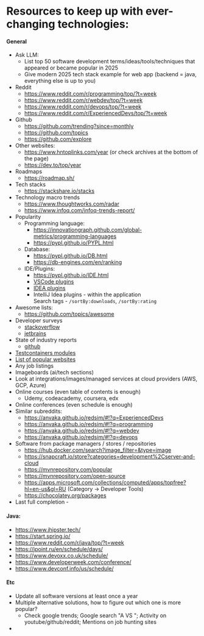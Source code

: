 # Resources to keep up with ever-changing technologies:

#### General
* Ask LLM:
  * List top 50 software development terms/ideas/tools/techniques that appeared or became popular in 2025
  * Give modern 2025 tech stack example for web app (backend = java, everything else is up to you)
* Reddit
    * https://www.reddit.com/r/programming/top/?t=week
    * https://www.reddit.com/r/webdev/top/?t=week
    * https://www.reddit.com/r/devops/top/?t=week
    * https://www.reddit.com/r/ExperiencedDevs/top/?t=week
* Github
    * https://github.com/trending?since=monthly
    * https://github.com/topics
    * https://github.com/explore
* Other websites:
    * https://www.hntoplinks.com/year (or check archives at the bottom of the page)
    * https://dev.to/top/year
* Roadmaps
    * https://roadmap.sh/
* Tech stacks
    * https://stackshare.io/stacks
* Technology macro trends
    * https://www.thoughtworks.com/radar
    * https://www.infoq.com/infoq-trends-report/
* Popularity
    * Programming language:
        * https://innovationgraph.github.com/global-metrics/programming-languages
        * https://pypl.github.io/PYPL.html
    * Database:
        * https://pypl.github.io/DB.html
        * https://db-engines.com/en/ranking
    * IDE/Plugins:
        * https://pypl.github.io/IDE.html
        * [VSCode plugins](https://marketplace.visualstudio.com/search?target=VSCode&category=All%20categories&sortBy=Installs)
        * [IDEA plugins](https://plugins.jetbrains.com/search?excludeTags=internal&orderBy=downloads&products=androidstudio&products=aqua&products=clion&products=dataspell&products=dbe&products=fleet&products=go&products=idea&products=idea_ce&products=mps&products=phpstorm&products=pycharm&products=rider&products=ruby&products=rust&products=webstorm&products=writerside)
        * IntelliJ Idea plugins - within the application \
          Search tags - `/sortBy:downloads`, `/sortBy:rating`
* Awesome lists:
    * https://github.com/topics/awesome
* Developer surveys
    * [stackoverflow](https://survey.stackoverflow.co/2025/)
    * [jetbrains](https://www.jetbrains.com/lp/devecosystem-2024/)
* State of industry reports
    * [github](https://github.blog/2023-11-08-the-state-of-open-source-and-ai/)
* [Testcontainers modules](https://testcontainers.com/modules/)
* [List of popular websites](https://en.wikipedia.org/wiki/List_of_most-visited_websites)
* Any job listings
* Imageboards (ai/tech sections)
* Look at integrations/images/managed services at cloud providers (AWS, GCP, Azure)
* Online courses (even table of contents is enough)
    * Udemy, codeacademy, coursera, edx
* Online conferences (even schedule is enough)
* Similar subreddits:
    * https://anvaka.github.io/redsim/#!?q=ExperiencedDevs
    * https://anvaka.github.io/redsim/#!?q=programming
    * https://anvaka.github.io/redsim/#!?q=webdev
    * https://anvaka.github.io/redsim/#!?q=devops
* Software from package managers / stores / repositories
  * https://hub.docker.com/search?image_filter=&type=image
  * https://snapcraft.io/store?categories=development%2Cserver-and-cloud
  * https://mvnrepository.com/popular
  * https://mvnrepository.com/open-source
  * https://apps.microsoft.com/collections/computed/apps/topfree?hl=en-us&gl=RU (Category -> Developer Tools)
  * https://chocolatey.org/packages
* Last full completion - 
    
#### Java:
* https://www.jhipster.tech/
* https://start.spring.io/
* https://www.reddit.com/r/java/top/?t=week
* https://jpoint.ru/en/schedule/days/
* https://www.devoxx.co.uk/schedule/
* https://www.developerweek.com/conference/
* https://www.devconf.info/us/schedule/

#### Etc
* Update all software versions at least once a year
* Multiple alternative solutions, how to figure out which one is more popular?
    * Check google trends; Google search "A VS "; Activity on youtube/github/reddit; Mentions on job hunting sites
* 